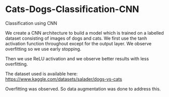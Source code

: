 # Cats-Dogs-Classification-CNN
Classification using CNN

We create a CNN architecture to build a model which is trained on a labelled dataset consisting of images of dogs and cats.
We first use the tanh activation function throughout except for the output layer.
We observe overfitting so we use early stopping.

Then we use ReLU activation and we observe better results with less overfitting.

The dataset used is available here: https://www.kaggle.com/datasets/salader/dogs-vs-cats

Overfitting was observed. So data augmentation was done to address this.

